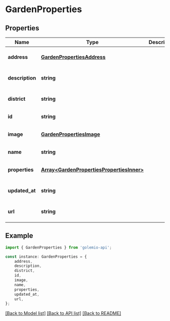 # GardenProperties


## Properties

Name | Type | Description | Notes
------------ | ------------- | ------------- | -------------
**address** | [**GardenPropertiesAddress**](GardenPropertiesAddress.md) |  | [optional] [default to undefined]
**description** | **string** |  | [optional] [default to undefined]
**district** | **string** |  | [optional] [default to undefined]
**id** | **string** |  | [default to undefined]
**image** | [**GardenPropertiesImage**](GardenPropertiesImage.md) |  | [optional] [default to undefined]
**name** | **string** |  | [default to undefined]
**properties** | [**Array&lt;GardenPropertiesPropertiesInner&gt;**](GardenPropertiesPropertiesInner.md) |  | [optional] [default to undefined]
**updated_at** | **string** |  | [optional] [default to undefined]
**url** | **string** |  | [optional] [default to undefined]

## Example

```typescript
import { GardenProperties } from 'golemio-api';

const instance: GardenProperties = {
    address,
    description,
    district,
    id,
    image,
    name,
    properties,
    updated_at,
    url,
};
```

[[Back to Model list]](../README.md#documentation-for-models) [[Back to API list]](../README.md#documentation-for-api-endpoints) [[Back to README]](../README.md)
